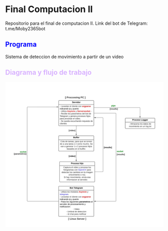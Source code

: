 # Final Computacion II
Repositorio para el final de computacion II.
Link del bot de Telegram: t.me/Moby2365bot

<h2 style="color:blue;">Programa</h2>
Sistema de deteccion de movimiento a partir de un video

<h2 style="color:#d9b3ff;">Diagrama y flujo de trabajo</h2>
<img src="Diagram.jpeg" alt="Diagrama">